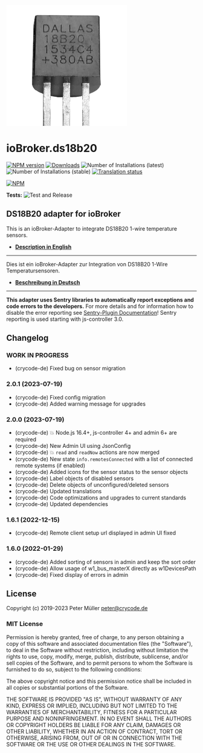 ![Logo](admin/ds18b20.png)

# ioBroker.ds18b20

[![NPM version](https://img.shields.io/npm/v/iobroker.ds18b20.svg)](https://www.npmjs.com/package/iobroker.ds18b20)
[![Downloads](https://img.shields.io/npm/dm/iobroker.ds18b20.svg)](https://www.npmjs.com/package/iobroker.ds18b20)
![Number of Installations (latest)](https://iobroker.live/badges/ds18b20-installed.svg)
![Number of Installations (stable)](https://iobroker.live/badges/ds18b20-stable.svg)
[![Translation status](https://weblate.iobroker.net/widgets/adapters/-/ds18b20/svg-badge.svg)](https://weblate.iobroker.net/engage/adapters/?utm_source=widget)

[![NPM](https://nodei.co/npm/iobroker.ds18b20.png?downloads=true)](https://nodei.co/npm/iobroker.ds18b20/)

**Tests:** ![Test and Release](https://github.com/crycode-de/iobroker.ds18b20/workflows/Test%20and%20Release/badge.svg)

## DS18B20 adapter for ioBroker

This is an ioBroker-Adapter to integrate DS18B20 1-wire temperature sensors.

* **[Description in English](./docs/en/ds18b20.md)**

---

Dies ist ein ioBroker-Adapter zur Integration von DS18B20 1-Wire Temperatursensoren.

* **[Beschreibung in Deutsch](./docs/de/ds18b20.md)**

---

**This adapter uses Sentry libraries to automatically report exceptions and code errors to the developers.** For more details and for information how to disable the error reporting see [Sentry-Plugin Documentation](https://github.com/ioBroker/plugin-sentry#plugin-sentry)! Sentry reporting is used starting with js-controller 3.0.

## Changelog

<!--
    Placeholder for the next version (at the beginning of the line):
    ### **WORK IN PROGRESS**
-->
### **WORK IN PROGRESS**

* (crycode-de) Fixed bug on sensor migration

### 2.0.1 (2023-07-19)

* (crycode-de) Fixed config migration
* (crycode-de) Added warning message for upgrades

### 2.0.0 (2023-07-19)

* (crycode-de) 💥 Node.js 16.4+, js-controller 4+ and admin 6+ are required
* (crycode-de) New Admin UI using JsonConfig
* (crycode-de) 💥 `read` and `readNow` actions are now merged
* (crycode-de) New state `info.remotesConnected` with a list of connected remote systems (if enabled)
* (crycode-de) Added icons for the sensor status to the sensor objects
* (crycode-de) Label objects of disabled sensors
* (crycode-de) Delete objects of unconfigured/deleted sensors
* (crycode-de) Updated translations
* (crycode-de) Code optimizations and upgrades to current standards
* (crycode-de) Updated dependencies

### 1.6.1 (2022-12-15)

* (crycode-de) Remote client setup url displayed in admin UI fixed

### 1.6.0 (2022-01-29)

* (crycode-de) Added sorting of sensors in admin and keep the sort order
* (crycode-de) Allow usage of w1_bus_masterX directly as w1DevicesPath
* (crycode-de) Fixed display of errors in admin

## License

Copyright (c) 2019-2023 Peter Müller <peter@crycode.de>

### MIT License

Permission is hereby granted, free of charge, to any person obtaining
a copy of this software and associated documentation files (the
"Software"), to deal in the Software without restriction, including
without limitation the rights to use, copy, modify, merge, publish,
distribute, sublicense, and/or sell copies of the Software, and to
permit persons to whom the Software is furnished to do so, subject to
the following conditions:

The above copyright notice and this permission notice shall be
included in all copies or substantial portions of the Software.

THE SOFTWARE IS PROVIDED "AS IS", WITHOUT WARRANTY OF ANY KIND,
EXPRESS OR IMPLIED, INCLUDING BUT NOT LIMITED TO THE WARRANTIES OF
MERCHANTABILITY, FITNESS FOR A PARTICULAR PURPOSE AND
NONINFRINGEMENT. IN NO EVENT SHALL THE AUTHORS OR COPYRIGHT HOLDERS BE
LIABLE FOR ANY CLAIM, DAMAGES OR OTHER LIABILITY, WHETHER IN AN ACTION
OF CONTRACT, TORT OR OTHERWISE, ARISING FROM, OUT OF OR IN CONNECTION
WITH THE SOFTWARE OR THE USE OR OTHER DEALINGS IN THE SOFTWARE.
